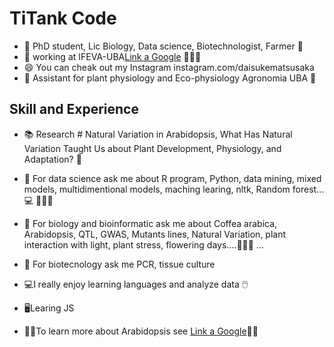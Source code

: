 
# TiTank Code

* 🔭 PhD student, Lic Biology, Data science, Biotechnologist, Farmer 👺 
* 🌱 working at IFEVA-UBA[Link a Google](http://www.ifeva.edu.ar/) 🌲🌲🌲 
* 😄 You can cheak out my Instagram instagram.com/daisukematsusaka 
* 🏫 Assistant for plant physiology and Eco-physiology Agronomia UBA 🍓
## Skill and Experience 

* 📚 Research # Natural Variation in Arabidopsis, What Has Natural Variation Taught Us about Plant Development, Physiology, and Adaptation? 📑 
* 💬 For data science ask me about R program, Python, data mining, mixed models, multidimentional models, maching learing, nltk, Random forest... 💻 🦈🦈🦈 
* 💬 For biology and bioinformatic ask me about  Coffea arabica, Arabidopsis, QTL, GWAS, Mutants lines, Natural Variation, plant interaction with light, plant stress, flowering days....🦈🦈🦈 ...   
* 💬 For biotecnology ask me PCR, tissue culture 

* 💻I really enjoy learning languages and analyze data 🖱️
* 🖥️Learing JS 


* 👋👋To learn more about Arabidopsis see [Link a Google](https://www.arabidopsis.org/index.jsp)👋👋
<!--
**danielmatsusaka/danielmatsusaka** is a ✨ _special_ ✨ repository because its `README.md` (this file) appears on your GitHub profile.

Here are some ideas to get you started:

- 🔭 xxxxxI’m  workicurrentlyng on ...
- 🌱 I’m currently learning ...
- 👯 I’m looking to collaborate on ...
- 🤔 I’m looking for help with ...
- 💬 Ask me about ...
- 📫 How to reach me: ...
- 😄 Pronouns: ...
- ⚡ Fun fact: ...
-->

